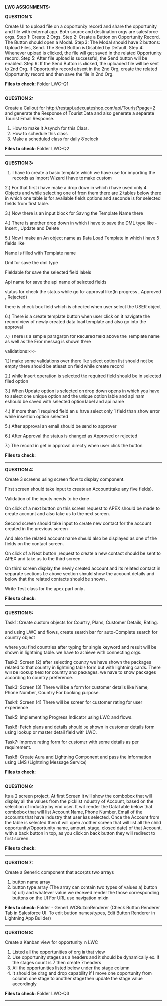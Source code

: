 **LWC ASSIGNMENTS:**


**QUESTION 1:**

Create UI to upload file on a opportunity record and share the opportunity and file with external app. Both source and destination orgs are salesforce orgs. 
Step 1: Create 2 Orgs. 
Step 2: Create a Button on Opportunity Record. The Button should open a Modal. 
Step 3: The Modal should have 2 buttons: Upload Files, Send. The Send Button is Disabled by Default. 
Step 4: Whenever upload is clicked, the file will get saved in the related Opportunity record. 
Step 5: After file upload is successful, the Send button will be enabled. 
Step 6: If the Send Button is clicked, the uploaded file will be sent to 2nd Org. If Opportunity record absent in the 2nd Org, create the related Opportunity record and then save the file in 2nd Org. 

**Files to check:** Folder LWC-Q1

--------------------------------------------------------------------------------------------------------

**QUESTION 2:**

Create a Callout for http://restapi.adequateshop.com/api/Tourist?page=2 and generate the Response of Tourist Data and also generate a separate Tourist Email Response.  

1. How to make it Asynch for this Class.
2. How to schedule this class
3. Make a scheduled class for daily 8'oclock


**Files to check:** Folder LWC-Q2

--------------------------------------------------------------------------------------------------------

**QUESTION 3:**

1) I have to create a basic template which we have use for importing the records as Import Wizard i have to make custom 

2.) For that first i have make a drop down in which i have used only 4 Objects and while selecting one of from them there are 2 tables below there in which one table is for available  fields options and seconde is for selected  fields from first table. 

3.) Now there is an input block for Saving the Template Name there  

4.) There is another drop down in which i have to save the DML type like - Insert , Update and Delete 

5.) Now i make an An object name as Data Load Template in which i have 5 fields like  

Name is filled with Template name  

Dml for save the dml type 

Fieldable for save the selected field labels 

Api name for save the api name of selected fields 

status for check the status while go for approval like(In progress , Approved , Rejected) 

there is check box field which is checked when user select the USER object 

6.) There is a create template button when user click on it navigate the record view of newly created data load template and also go into the approval 

7.) There is a simple paragarph for Required field above the Template name as well as the Eror messag is shown there  

validations>>>  

1.)I make some validations over there like select option list should not be empty there should be atleast on field while create record 

2.) while Insert operation is selected the required field should be in selected filed option 

3.) When Update option is selected on drop down opens in which you have to select one unique option and the unique option lable and api nam eshould be saved with selected option label and api name  

4.) If more than 1 required field an u have select only 1 field than show error while insertion option selected 

5.) After approval an email should be send to approver 

6.) After Approval the status is changed as Approved or rejected 

7.) The record in get in approval directly when user click the button


**Files to check:** 

--------------------------------------------------------------------------------------------------------

**QUESTION 4:**

Create 3 screens using screen flow to display component. 

First screen should take input to create an Account(take any five fields). 

Validation of the inputs needs to be done . 

On click of a next button on this screen request to APEX should be made to create account  and also take us to the  next screen. 

Second screen should take input to create new contact for the account created in the previous screen  

And also the related account name should also be displayed as one of the fields on the contact screen. 

On click of a Next button ,request to create a new contact should be sent to APEX and take us to the third screen. 

On third screen display the newly created account and its related contact in separate sections I.e above section should show the account details and below that the related contacts should be shown . 

Write Test class for the apex part only . 


**Files to check:** 

--------------------------------------------------------------------------------------------------------

**QUESTION 5:**

Task1: Create custom objects for Country, Plans, Customer Details, Rating. 

and using LWC and flows, create search bar for auto-Complete search for country object 

where you find countries after typing for single keyword and result will be shown in lightning table. we have to achieve with connecting orgs. 

Task2: Screen (2) after selecting country we have shown the packages related to that country in lightning table form but with lightning cards. There will be lookup field for country and packages. we have to show packages according to country preference. 

Task3: Screen (3) There will be a form for customer details like Name, Phone Number, Country For booking purpose. 

Task4: Screen (4) There will be screen for customer rating for user experience 

Task5: Implementing Progress Indicator using LWC and flows. 

Task6: Fetch plans and details should be shown in customer details form using lookup or master detail field with LWC. 

Task7: Improve rating form for customer with some details as per requirement. 

Task8: Create Aura and Lightning Component and pass the information using LMS (Lightning Message Service) 


**Files to check:** 

--------------------------------------------------------------------------------------------------------

**QUESTION 6:**

Its a 2 screen project, At first Screen it will show the combobox that will display all the values from the picklist Industry of Account, based on the selection of industry by end user. It will render the DataTable below that combobox that will list Account Name, Phone Number, Email of the accounts that have industry that user has selected. Once the Account from the table is selected then it will open another screen that will list all the child opportunity(Opportunity name, amount, stage, closed date) of that Account. with a back button in top, as you click on back button they will redirect to first screen.

**Files to check:** 

--------------------------------------------------------------------------------------------------------

**QUESTION 7:**

Create a Generic component  that accepts two arrays
1) button name array
2) button type array (The array can contain two types of values a) button b) url)
 and whatever value we received render the those corresponding buttons on the UI
 For URL use navigation mixin

**Files to check:** Folder - GenerLWCButtonRenderer (Check Button Renderer Tab in Salesforce UI. To edit button names/types, Edit Button Renderer in Lightning App Builder)

--------------------------------------------------------------------------------------------------------

**QUESTION 8:**

Create a Kanban view for opportunity in LWC

1) Listed all the opportunities of org in that view
2) Use opportunity stages as a headers and it should be dynamically ex. if the stages count is 7 then create 7 headers
3) All the opportunities listed below under the stage column
4) It should be drag and drop capability if I move one opportunity from column one stage to another stage then update the stage value accordingly

**Files to check:** Folder LWC-Q3

--------------------------------------------------------------------------------------------------------
